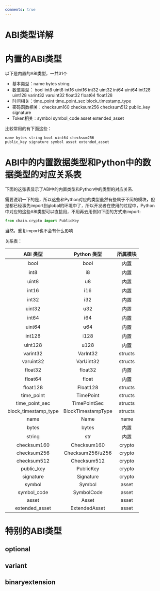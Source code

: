 ```yaml
---
comments: true
---
```


# ABI类型详解

# 内置的ABI类型

以下是内置的ABI类型，一共31个

- 基本类型：name bytes string
- 数值类型： bool int8 uint8 int16 uint16 int32 uint32 int64 uint64 int128 uint128 varint32 varuint32 float32 float64 float128
- 时间相关：time_point time_point_sec block_timestamp_type
- 密码函数相关：checksum160 checksum256 checksum512 public_key signature
- Token相关：symbol symbol_code asset extended_asset

比较常用的有下面这些：

```
name bytes string bool uint64 checksum256
public_key signature symbol asset extended_asset
```
                                                                                                    
# ABI中的内置数据类型和Python中的数据类型的对应关系表

下面的这张表显示了ABI中的内置类型和Python中的类型的对应关系.

需要说明一下的是，所以这些和Python对应的类型虽然有些属于不同的模块，但是都已经事先import到global的环境中了，所以开发者在使用的过程中，Python中对应的这些ABI类型可以直接用，不用再去用例如下面的方式来import:

```python
from chain.crypto import PublicKey
```

当然，重复import也不会有什么影响

关系表：

|         ABI 类型     |   Python 类型       |      所属模块    |
|:--------------------:|:------------------:|:------------------:|
|         bool         |        bool        |   内置    |
|         int8         |         i8         |   内置    |
|         uint8        |         u8         |   内置    |
|         int16        |         i16        |   内置    |
|         int32        |         i32        |   内置    |
|        uint32        |         u32        |   内置    |
|         int64        |         i64        |   内置    |
|        uint64        |         u64        |   内置    |
|        int128        |        i128        |   内置    |
|        uint128       |        u128        |   内置    |
|       varint32       |      VarInt32      |   structs |
|       varuint32      |      VarUint32     |   structs |
|        float32       |     float32        |  内置     |
|        float64       |       float        |  内置     |
|       float128       |      Float128      |  structs  |
|      time_point      |      TimePoint     |  structs  |
|    time_point_sec    |    TimePointSec    |  structs  |
| block_timestamp_type | BlockTimestampType |  structs  |
|         name         |        Name        |  name  |
|         bytes        |        bytes       |  内置  |
|        string        |        str         |  内置  |
|      checksum160     |     Checksum160    |  crypto  |
|      checksum256     |   Checksum256/u256 |  crypto  |
|      checksum512     |     Checksum512    |  crypto  |
|      public_key      |      PublicKey     |  crypto  |
|       signature      |      Signature     |  crypto  |
|        symbol        |       Symbol       | asset   |
|      symbol_code     |     SymbolCode     | asset   |
|         asset        |        Asset       | asset   |
|    extended_asset    |    ExtendedAsset   | asset   |
                                                                                                    
# 特别的ABI类型

## optional

## variant

## binaryextension
